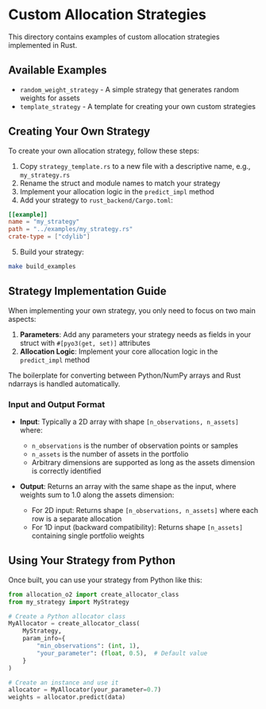 # Custom Allocation Strategies

This directory contains examples of custom allocation strategies implemented in Rust.

## Available Examples

- `random_weight_strategy` - A simple strategy that generates random weights for assets
- `template_strategy` - A template for creating your own custom strategies

## Creating Your Own Strategy

To create your own allocation strategy, follow these steps:

1. Copy `strategy_template.rs` to a new file with a descriptive name, e.g., `my_strategy.rs`
2. Rename the struct and module names to match your strategy
3. Implement your allocation logic in the `predict_impl` method
4. Add your strategy to `rust_backend/Cargo.toml`:

```toml
[[example]]
name = "my_strategy"
path = "../examples/my_strategy.rs"
crate-type = ["cdylib"]
```

5. Build your strategy:

```bash
make build_examples
```

## Strategy Implementation Guide

When implementing your own strategy, you only need to focus on two main aspects:

1. **Parameters**: Add any parameters your strategy needs as fields in your struct with `#[pyo3(get, set)]` attributes
2. **Allocation Logic**: Implement your core allocation logic in the `predict_impl` method

The boilerplate for converting between Python/NumPy arrays and Rust ndarrays is handled automatically.

### Input and Output Format

- **Input**: Typically a 2D array with shape `[n_observations, n_assets]` where:
  - `n_observations` is the number of observation points or samples
  - `n_assets` is the number of assets in the portfolio
  - Arbitrary dimensions are supported as long as the assets dimension is correctly identified
  
- **Output**: Returns an array with the same shape as the input, where weights sum to 1.0 along the assets dimension:
  - For 2D input: Returns shape `[n_observations, n_assets]` where each row is a separate allocation
  - For 1D input (backward compatibility): Returns shape `[n_assets]` containing single portfolio weights

## Using Your Strategy from Python

Once built, you can use your strategy from Python like this:

```python
from allocation_o2 import create_allocator_class
from my_strategy import MyStrategy

# Create a Python allocator class
MyAllocator = create_allocator_class(
    MyStrategy,
    param_info={
        "min_observations": (int, 1),
        "your_parameter": (float, 0.5),  # Default value
    }
)

# Create an instance and use it
allocator = MyAllocator(your_parameter=0.7)
weights = allocator.predict(data)
``` 